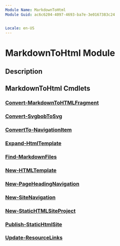 ```yaml
---
Module Name: MarkdownToHtml
Module Guid: ac6c6204-4097-4693-ba7e-3e0167383c24


Locale: en-US
---
```


# MarkdownToHtml Module
## Description


## MarkdownToHtml Cmdlets
### [Convert-MarkdownToHTMLFragment](Convert-MarkdownToHTMLFragment.md)


### [Convert-SvgbobToSvg](Convert-SvgbobToSvg.md)


### [ConvertTo-NavigationItem](ConvertTo-NavigationItem.md)


### [Expand-HtmlTemplate](Expand-HtmlTemplate.md)


### [Find-MarkdownFiles](Find-MarkdownFiles.md)


### [New-HTMLTemplate](New-HTMLTemplate.md)


### [New-PageHeadingNavigation](New-PageHeadingNavigation.md)


### [New-SiteNavigation](New-SiteNavigation.md)


### [New-StaticHTMLSiteProject](New-StaticHTMLSiteProject.md)


### [Publish-StaticHtmlSite](Publish-StaticHtmlSite.md)


### [Update-ResourceLinks](Update-ResourceLinks.md)


